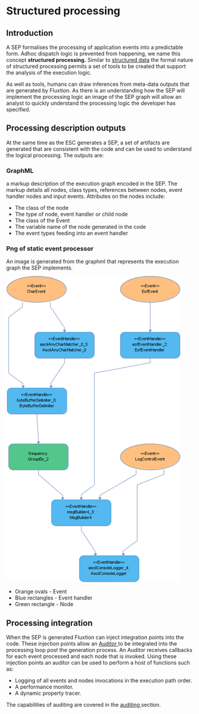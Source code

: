 # Structured processing

## Introduction

A SEP formalises the processing of application events into a predictable form. Adhoc dispatch logic is prevented from happening, we name this concept **structured processing.** Similar to [structured data](https://whatis.techtarget.com/definition/structured-data) the formal nature of structured processing permits a set of tools to be created that support the analysis of the execution logic. 

As well as tools, humans can draw inferences from meta-data outputs that are generated by Fluxtion. As there is an understanding how the SEP will implement the processing logic an image of the SEP graph will allow an analyst to quickly understand the processing logic the developer has specified. 

## Processing description outputs

At the same time as the ESC generates a SEP, a set of artifacts are generated that are consistent with the code and can be used to understand the logical processing. The outputs are:

### GraphML

a markup description of the execution graph encoded in the SEP. The markup  details all nodes, class types, references between nodes, event handler nodes and input events. Attributes on the nodes include:

* The class of the node
* The type of node, event handler or child node
* The class of the Event
* The variable name of the node generated in the code
* The event types feeding into an event handler

### Png of static event processor

An image is generated from the graphml that represents the execution graph the SEP implements.

![A png image representing a word count SEP](../../.gitbook/assets/wordfrequencyprocessor.png)

* Orange ovals - Event
* Blue rectangles - Event handler
* Green rectangle - Node

## Processing integration

When the SEP is generated Fluxtion can inject integration points into the code. These injection points allow an [Auditor ](https://github.com/v12technology/fluxtion/blob/master/api/src/main/java/com/fluxtion/runtime/audit/Auditor.java)to be integrated into the processing loop post the generation process. An Auditor receives callbacks for each event processed and each node that is invoked. Using these injection points an auditor can be used to perform a host of functions such as:

* Logging of all events and nodes invocations in the execution path order.
* A performance monitor.
* A dynamic property tracer.

The capabilities of auditing are covered in the [auditing ](../auditing.md)section.

